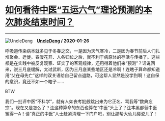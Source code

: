 # [如何看待中医“五运六气”理论预测的本次肺炎结束时间？](https://www.zhihu.com/answer/985733040)

------------------------------------------------------------------------

![UncleDeng](https://pic2.zhimg.com/v2-55efa6cd86450bf6b12daf595672b224.jpg?source=1940ef5c "UncleDeng")&emsp;**[UncleDeng](https://www.zhihu.com/people/uncledeng) / 2020-01-26**

呼吸道传染病本就多见于冬春之交，一是因为天气寒冷，二是因为春节前后人们扎堆聚会、迁徙。春暖花开、人各归位之后，就不利于病原体的存活与传播了。这些都是在实践中被反复观察、证实了的客观规律，还用得着他们来“预测”？话说回来，说三月底缓解，太过武断，因为三月底某些地区还是冷啊！连瞎子算命都知道用“父在母先亡”这样的双关语给自己留点退路，可这帮人显然是没学到啊！这自保的意识，竟还不如一个瞎子……

BTW

我们一批评中医“不科学”，就有人如丧考妣般跳出来为它正名、骂我等“数典忘宗”。现在又是怎么了？连这种算命的东西也算在“中医”头上了？连本黑都替中医冤得一A！请“真正的中医”人士赶紧清理一下门户吧，别让那帮大仙儿碰瓷儿了！

